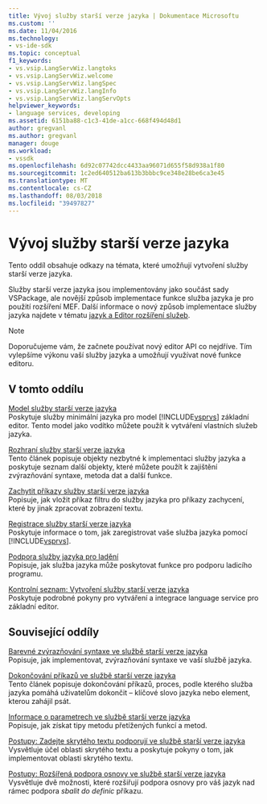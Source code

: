 ```yaml
---
title: Vývoj služby starší verze jazyka | Dokumentace Microsoftu
ms.custom: ''
ms.date: 11/04/2016
ms.technology:
- vs-ide-sdk
ms.topic: conceptual
f1_keywords:
- vs.vsip.LangServWiz.langtoks
- vs.vsip.LangServWiz.welcome
- vs.vsip.LangServWiz.langSpec
- vs.vsip.LangServWiz.langInfo
- vs.vsip.LangServWiz.langServOpts
helpviewer_keywords:
- language services, developing
ms.assetid: 6151ba88-c1c3-41de-a1cc-668f494d48d1
author: gregvanl
ms.author: gregvanl
manager: douge
ms.workload:
- vssdk
ms.openlocfilehash: 6d92c07742dcc4433aa96071d655f58d938a1f80
ms.sourcegitcommit: 1c2ed640512ba613b3bbbc9ce348e28be6ca3e45
ms.translationtype: MT
ms.contentlocale: cs-CZ
ms.lasthandoff: 08/03/2018
ms.locfileid: "39497827"
---
```

# <a name="develop-a-legacy-language-service"></a>Vývoj služby starší verze jazyka
Tento oddíl obsahuje odkazy na témata, které umožňují vytvoření služby starší verze jazyka.  
  
 Služby starší verze jazyka jsou implementovány jako součást sady VSPackage, ale novější způsob implementace funkce služba jazyka je pro použití rozšíření MEF. Další informace o nový způsob implementace služby jazyka najdete v tématu [jazyk a Editor rozšíření služeb](../../extensibility/editor-and-language-service-extensions.md).  
  
> [!NOTE]
>  Doporučujeme vám, že začnete používat nový editor API co nejdříve. Tím vylepšíme výkonu vaší služby jazyka a umožňují využívat nové funkce editoru.  
  
## <a name="in-this-section"></a>V tomto oddílu  
 [Model služby starší verze jazyka](../../extensibility/internals/model-of-a-legacy-language-service.md)  
 Poskytuje služby minimální jazyka pro model [!INCLUDE[vsprvs](../../code-quality/includes/vsprvs_md.md)] základní editor. Tento model jako vodítko můžete použít k vytváření vlastních služeb jazyka.  
  
 [Rozhraní služby starší verze jazyka](../../extensibility/internals/legacy-language-service-interfaces.md)  
 Tento článek popisuje objekty nezbytné k implementaci služby jazyka a poskytuje seznam další objekty, které můžete použít k zajištění zvýrazňování syntaxe, metoda dat a další funkce.  
  
 [Zachytit příkazy služby starší verze jazyka](../../extensibility/internals/intercepting-legacy-language-service-commands.md)  
 Popisuje, jak vložit příkaz filtru do služby jazyka pro příkazy zachycení, které by jinak zpracovat zobrazení textu.  
  
 [Registrace služby starší verze jazyka](../../extensibility/internals/registering-a-legacy-language-service2.md)  
 Poskytuje informace o tom, jak zaregistrovat vaše služba jazyka pomocí [!INCLUDE[vsprvs](../../code-quality/includes/vsprvs_md.md)].  
  
 [Podpora služby jazyka pro ladění](../../extensibility/internals/language-service-support-for-debugging.md)  
 Popisuje, jak služba jazyka může poskytovat funkce pro podporu ladicího programu.  
  
 [Kontrolní seznam: Vytvoření služby starší verze jazyka](../../extensibility/internals/checklist-creating-a-legacy-language-service.md)  
 Poskytuje podrobné pokyny pro vytváření a integrace language service pro základní editor.  
  
## <a name="related-sections"></a>Související oddíly  
 [Barevné zvýrazňování syntaxe ve službě starší verze jazyka](../../extensibility/internals/syntax-coloring-in-a-legacy-language-service.md)  
 Popisuje, jak implementovat, zvýrazňování syntaxe ve vaší službě jazyka.  
  
 [Dokončování příkazů ve službě starší verze jazyka](../../extensibility/internals/statement-completion-in-a-legacy-language-service.md)  
 Tento článek popisuje dokončování příkazů, proces, podle kterého služba jazyka pomáhá uživatelům dokončit – klíčové slovo jazyka nebo element, kterou zahájil psát.  
  
 [Informace o parametrech ve službě starší verze jazyka](../../extensibility/internals/parameter-info-in-a-legacy-language-service1.md)  
 Popisuje, jak získat tipy metodu přetížených funkcí a metod.  
  
 [Postupy: Zadejte skrytého textu podporují ve službě starší verze jazyka](../../extensibility/internals/how-to-provide-hidden-text-support-in-a-legacy-language-service.md)  
 Vysvětluje účel oblasti skrytého textu a poskytuje pokyny o tom, jak implementovat oblasti skrytého textu.  
  
 [Postupy: Rozšířená podpora osnovy ve službě starší verze jazyka](../../extensibility/internals/how-to-provide-expanded-outlining-support-in-a-legacy-language-service.md)  
 Vysvětluje dvě možnosti, které rozšiřují podpora osnovy pro váš jazyk nad rámec podpora *sbalit do definic* příkazu.